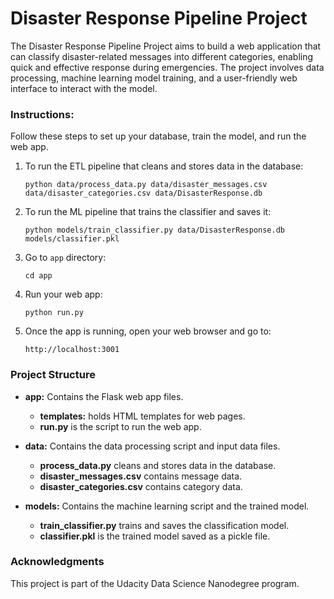 # Disaster Response Pipeline Project

The Disaster Response Pipeline Project aims to build a web application that can classify disaster-related messages into different categories, enabling quick and effective response during emergencies. The project involves data processing, machine learning model training, and a user-friendly web interface to interact with the model.

### Instructions:

Follow these steps to set up your database, train the model, and run the web app.

1. To run the ETL pipeline that cleans and stores data in the database:
   ```shell 
   python data/process_data.py data/disaster_messages.csv data/disaster_categories.csv data/DisasterResponse.db
   ```
   
2. To run the ML pipeline that trains the classifier and saves it:
   ```shell
   python models/train_classifier.py data/DisasterResponse.db models/classifier.pkl
   ```

3. Go to `app` directory: 
   ```shell 
   cd app
   ```

4. Run your web app: 
   ```shell 
   python run.py
   ```

5. Once the app is running, open your web browser and go to: 
   ```browser 
   http://localhost:3001
   ```

### Project Structure
- **app:** Contains the Flask web app files.  
    - **templates:** holds HTML templates for web pages.  
    - **run.py** is the script to run the web app.
   
   
- **data:** Contains the data processing script and input data files.  
    - **process_data.py** cleans and stores data in the database.  
    - **disaster_messages.csv** contains message data.  
    - **disaster_categories.csv** contains category data.  


- **models:** Contains the machine learning script and the trained model.
    - **train_classifier.py** trains and saves the classification model.
    - **classifier.pkl** is the trained model saved as a pickle file.

### Acknowledgments
This project is part of the Udacity Data Science Nanodegree program.
